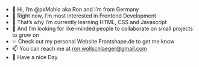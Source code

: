 - 👋 Hi, I’m @pxMahio aka Ron and I’m from Germany
- 👀 Right now, I’m most interested in Frontend Development
- 🌱 That’s why I’m currently learning HTML, CSS and Javascript
- 💞️ And I’m looking for like-minded people to collaborate on small projects to grow on
- ✨ Check out my personal Website Frontshape.de to get me know
- 📫 You can reach me at ron.wollschlaeger@gmail.com
- 👋 Have a nice Day
